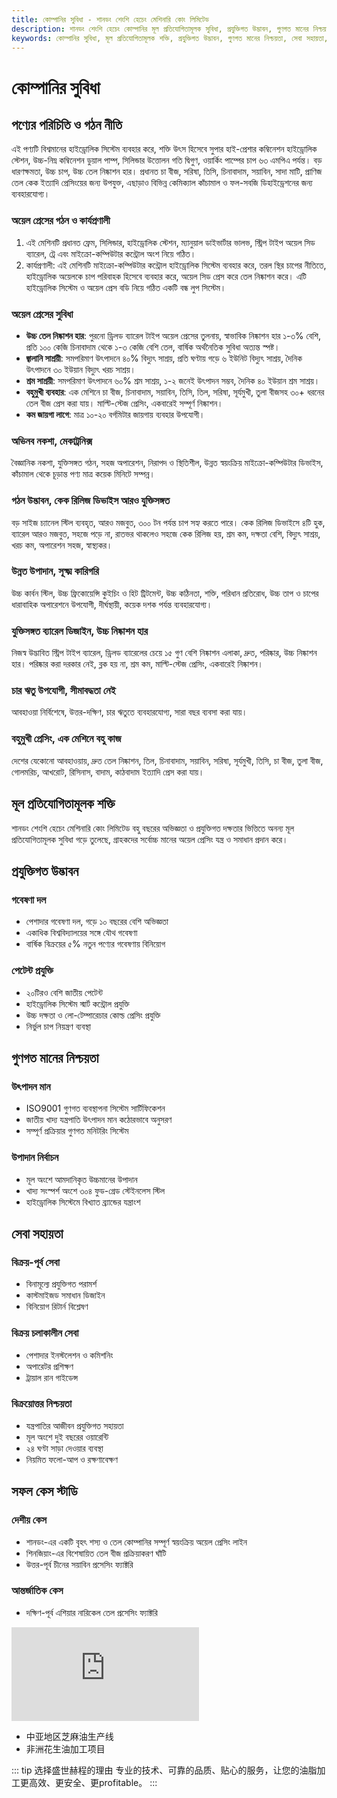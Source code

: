 ```yaml
---
title: কোম্পানির সুবিধা - শানডং শেংশি হেচেং মেশিনারি কোং লিমিটেড
description: শানডং শেংশি হেচেং কোম্পানির মূল প্রতিযোগিতামূলক সুবিধা, প্রযুক্তিগত উদ্ভাবন, গুণগত মানের নিশ্চয়তা, সেবা সহায়তা, পেশাদার গবেষণা দল, পেটেন্ট প্রযুক্তি, ISO9001 সার্টিফিকেশন, আজীবন প্রযুক্তিগত সহায়তা।
keywords: কোম্পানির সুবিধা, মূল প্রতিযোগিতামূলক শক্তি, প্রযুক্তিগত উদ্ভাবন, গুণগত মানের নিশ্চয়তা, সেবা সহায়তা, গবেষণা দল, পেটেন্ট প্রযুক্তি, গুণগত ব্যবস্থাপনা সিস্টেম, বিক্রয়োত্তর নিশ্চয়তা, শানডং শেংশি হেচেং সুবিধা, অয়েল প্রেস প্রস্তুতকারকের সুবিধা
---
```


# কোম্পানির সুবিধা

## পণ্যের পরিচিতি ও গঠন নীতি

এই পণ্যটি বিশ্বমানের হাইড্রোলিক সিস্টেম ব্যবহার করে, শক্তি উৎস হিসেবে সুপার হাই-প্রেশার কম্বিনেশন হাইড্রোলিক স্টেশন, উচ্চ-নিম্ন কম্বিনেশন ডুয়াল পাম্প, সিলিন্ডার উত্তোলন গতি দ্বিগুণ, ওয়ার্কিং পাম্পের চাপ ৬৩ এমপিএ পর্যন্ত। বড় ধারণক্ষমতা, উচ্চ চাপ, উচ্চ তেল নিষ্কাশন হার। প্রধানত চা বীজ, সরিষা, তিসি, চিনাবাদাম, সয়াবিন, সাদা মাটি, প্রাণিজ তেল কেক ইত্যাদি প্রেসিংয়ের জন্য উপযুক্ত, এছাড়াও বিভিন্ন কেমিক্যাল কাঁচামাল ও ফল-সবজি ডিহাইড্রেশনের জন্য ব্যবহারযোগ্য।

### অয়েল প্রেসের গঠন ও কার্যপ্রণালী
1. এই মেশিনটি প্রধানত ফ্রেম, সিলিন্ডার, হাইড্রোলিক স্টেশন, ম্যানুয়াল ডাইভার্টার ভালভ, স্ট্রিপ টাইপ অয়েল সিড ব্যারেল, ট্রে এবং মাইক্রো-কম্পিউটার কন্ট্রোল অংশ নিয়ে গঠিত।
2. কার্যপ্রণালী: এই মেশিনটি মাইক্রো-কম্পিউটার কন্ট্রোল হাইড্রোলিক সিস্টেম ব্যবহার করে, তরল স্থির চাপের নীতিতে, হাইড্রোলিক অয়েলকে চাপ পরিবাহক হিসেবে ব্যবহার করে, অয়েল সিড প্রেস করে তেল নিষ্কাশন করে। এটি হাইড্রোলিক সিস্টেম ও অয়েল প্রেস বডি নিয়ে গঠিত একটি বন্ধ লুপ সিস্টেম।

### অয়েল প্রেসের সুবিধা
- **উচ্চ তেল নিষ্কাশন হার**: পুরনো ড্রিলড ব্যারেল টাইপ অয়েল প্রেসের তুলনায়, স্বাভাবিক নিষ্কাশন হার ১-৩% বেশি, প্রতি ১০০ কেজি চিনাবাদাম থেকে ১-৩ কেজি বেশি তেল, বার্ষিক অর্থনৈতিক সুবিধা অত্যন্ত স্পষ্ট।
- **জ্বালানি সাশ্রয়ী**: সমপরিমাণ উৎপাদনে ৪০% বিদ্যুৎ সাশ্রয়, প্রতি ঘণ্টায় গড়ে ৬ ইউনিট বিদ্যুৎ সাশ্রয়, দৈনিক উৎপাদনে ৩০ ইউয়ান বিদ্যুৎ খরচ সাশ্রয়।
- **শ্রম সাশ্রয়ী**: সমপরিমাণ উৎপাদনে ৬০% শ্রম সাশ্রয়, ১-২ জনেই উৎপাদন সম্ভব, দৈনিক ৪০ ইউয়ান শ্রম সাশ্রয়।
- **বহুমুখী ব্যবহার**: এক মেশিনে চা বীজ, চিনাবাদাম, সয়াবিন, তিসি, তিল, সরিষা, সূর্যমুখী, তুলা বীজসহ ৩০+ ধরনের তেল বীজ প্রেস করা যায়। মাল্টি-স্টেজ প্রেসিং, একবারেই সম্পূর্ণ নিষ্কাশন।
- **কম জায়গা লাগে**: মাত্র ১০-২০ বর্গমিটার জায়গায় ব্যবহার উপযোগী।

### অভিনব নকশা, মেকাট্রনিক্স
বৈজ্ঞানিক নকশা, যুক্তিসঙ্গত গঠন, সহজ অপারেশন, নিরাপদ ও স্থিতিশীল, উন্নত স্বয়ংক্রিয় মাইক্রো-কম্পিউটার ডিভাইস, কাঁচামাল থেকে চূড়ান্ত পণ্য মাত্র কয়েক মিনিটে সম্পন্ন।

### গঠন উদ্ভাবন, কেক রিলিজ ডিভাইস আরও যুক্তিসঙ্গত
বড় সাইজ চ্যানেল স্টিল ব্যবহৃত, আরও মজবুত, ৩০০ টন পর্যন্ত চাপ সহ্য করতে পারে। কেক রিলিজ ডিভাইসে ৪টি হুক, ব্যারেল আরও মজবুত, সহজে পড়ে না, রাতভর থাকলেও সহজে কেক রিলিজ হয়, শ্রম কম, দক্ষতা বেশি, বিদ্যুৎ সাশ্রয়, খরচ কম, অপারেশন সহজ, স্বাস্থ্যকর।

### উন্নত উপাদান, সূক্ষ্ম কারিগরি
উচ্চ কার্বন স্টিল, উচ্চ ফ্রিকোয়েন্সি কুইচিং ও হিট ট্রিটমেন্ট, উচ্চ কঠিনতা, শক্তি, পরিধান প্রতিরোধ, উচ্চ তাপ ও চাপের ধারাবাহিক অপারেশনে উপযোগী, দীর্ঘস্থায়ী, কয়েক দশক পর্যন্ত ব্যবহারযোগ্য।

### যুক্তিসঙ্গত ব্যারেল ডিজাইন, উচ্চ নিষ্কাশন হার
নিজস্ব উদ্ভাবিত স্ট্রিপ টাইপ ব্যারেল, ড্রিলড ব্যারেলের চেয়ে ১৫ গুণ বেশি নিষ্কাশন এলাকা, দ্রুত, পরিষ্কার, উচ্চ নিষ্কাশন হার। পরিষ্কার করা দরকার নেই, ব্লক হয় না, শ্রম কম, মাল্টি-স্টেজ প্রেসিং, একবারেই নিষ্কাশন।

### চার ঋতু উপযোগী, সীমাবদ্ধতা নেই
আবহাওয়া নির্বিশেষে, উত্তর-দক্ষিণ, চার ঋতুতে ব্যবহারযোগ্য, সারা বছর ব্যবসা করা যায়।

### বহুমুখী প্রেসিং, এক মেশিনে বহু কাজ
দেশের যেকোনো আবহাওয়ায়, দ্রুত তেল নিষ্কাশন, তিল, চিনাবাদাম, সয়াবিন, সরিষা, সূর্যমুখী, তিসি, চা বীজ, তুলা বীজ, গোলমরিচ, আখরোট, রিসিনাস, বাদাম, কাঠবাদাম ইত্যাদি প্রেস করা যায়।

## মূল প্রতিযোগিতামূলক শক্তি

শানডং শেংশি হেচেং মেশিনারি কোং লিমিটেড বহু বছরের অভিজ্ঞতা ও প্রযুক্তিগত দক্ষতার ভিত্তিতে অনন্য মূল প্রতিযোগিতামূলক সুবিধা গড়ে তুলেছে, গ্রাহকদের সর্বোচ্চ মানের অয়েল প্রেসিং যন্ত্র ও সমাধান প্রদান করে।

## প্রযুক্তিগত উদ্ভাবন

### গবেষণা দল
- পেশাদার গবেষণা দল, গড়ে ১০ বছরের বেশি অভিজ্ঞতা
- একাধিক বিশ্ববিদ্যালয়ের সঙ্গে যৌথ গবেষণা
- বার্ষিক বিক্রয়ের ৫% নতুন পণ্যের গবেষণায় বিনিয়োগ

### পেটেন্ট প্রযুক্তি
- ২০টিরও বেশি জাতীয় পেটেন্ট
- হাইড্রোলিক সিস্টেম স্মার্ট কন্ট্রোল প্রযুক্তি
- উচ্চ দক্ষতা ও লো-টেম্পারেচার কোল্ড প্রেসিং প্রযুক্তি
- নির্ভুল চাপ নিয়ন্ত্রণ ব্যবস্থা

## গুণগত মানের নিশ্চয়তা

### উৎপাদন মান
- ISO9001 গুণগত ব্যবস্থাপনা সিস্টেম সার্টিফিকেশন
- জাতীয় খাদ্য যন্ত্রপাতি উৎপাদন মান কঠোরভাবে অনুসরণ
- সম্পূর্ণ প্রক্রিয়ার গুণগত মনিটরিং সিস্টেম

### উপাদান নির্বাচন
- মূল অংশে আমদানিকৃত উচ্চমানের উপাদান
- খাদ্য সংস্পর্শ অংশে ৩০৪ ফুড-গ্রেড স্টেইনলেস স্টিল
- হাইড্রোলিক সিস্টেমে বিখ্যাত ব্র্যান্ডের যন্ত্রাংশ

## সেবা সহায়তা

### বিক্রয়-পূর্ব সেবা
- বিনামূল্যে প্রযুক্তিগত পরামর্শ
- কাস্টমাইজড সমাধান ডিজাইন
- বিনিয়োগ রিটার্ন বিশ্লেষণ

### বিক্রয় চলাকালীন সেবা
- পেশাদার ইনস্টলেশন ও কমিশনিং
- অপারেটর প্রশিক্ষণ
- ট্রায়াল রান গাইডেন্স

### বিক্রয়োত্তর নিশ্চয়তা
- যন্ত্রপাতির আজীবন প্রযুক্তিগত সহায়তা
- মূল অংশে দুই বছরের ওয়ারেন্টি
- ২৪ ঘণ্টা সাড়া দেওয়ার ব্যবস্থা
- নিয়মিত ফলো-আপ ও রক্ষণাবেক্ষণ

## সফল কেস স্টাডি

### দেশীয় কেস
- শানডং-এর একটি বৃহৎ শস্য ও তেল কোম্পানির সম্পূর্ণ স্বয়ংক্রিয় অয়েল প্রেসিং লাইন
- শিনজিয়াং-এর বিশেষায়িত তেল বীজ প্রক্রিয়াকরণ ঘাঁটি
- উত্তর-পূর্ব চীনের সয়াবিন প্রসেসিং ফ্যাক্টরি

### আন্তর্জাতিক কেস
- দক্ষিণ-পূর্ব এশিয়ার নারিকেল তেল প্রসেসিং ফ্যাক্টরি
<div class="video-container">
  <iframe src="https://www.youtube.com/embed/D8R1iUMUihk" frameborder="0" allow="accelerometer; autoplay; clipboard-write; encrypted-media; gyroscope; picture-in-picture" allowfullscreen></iframe>
</div>

- 中亚地区芝麻油生产线
- 非洲花生油加工项目

::: tip 选择盛世赫程的理由
专业的技术、可靠的品质、贴心的服务，让您的油脂加工更高效、更安全、更profitable。
:::